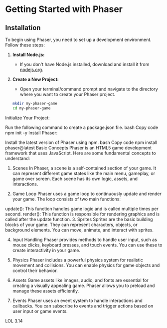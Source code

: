 # Getting Started with Phaser

## Installation

To begin using Phaser, you need to set up a development environment. Follow these steps:

1. **Install Node.js:**
   - If you don't have Node.js installed, download and install it from [nodejs.org](https://nodejs.org/).

2. **Create a New Project:**
   - Open your terminal/command prompt and navigate to the directory where you want to create your Phaser project.

   ```bash
   mkdir my-phaser-game
   cd my-phaser-game
Initialize Your Project:

Run the following command to create a package.json file.
bash
Copy code
npm init -y
Install Phaser:

Install the latest version of Phaser using npm.
bash
Copy code
npm install phaser@latest
Basic Concepts
Phaser is an HTML5 game development framework that uses JavaScript. Here are some fundamental concepts to understand:

1. Scenes
In Phaser, a scene is a self-contained section of your game. It can represent different game states like the main menu, gameplay, or game over screen. Each scene has its own logic, assets, and interactions.

2. Game Loop
Phaser uses a game loop to continuously update and render your game. The loop consists of two main functions:

update(): This function handles game logic and is called multiple times per second.
render(): This function is responsible for rendering graphics and is called after the update function.
3. Sprites
Sprites are the basic building blocks of your game. They can represent characters, objects, or background elements. You can move, animate, and interact with sprites.

4. Input Handling
Phaser provides methods to handle user input, such as mouse clicks, keyboard presses, and touch events. You can use these to create interactivity in your game.

5. Physics
Phaser includes a powerful physics system for realistic movement and collisions. You can enable physics for game objects and control their behavior.

6. Assets
Game assets like images, audio, and fonts are essential for creating a visually appealing game. Phaser allows you to preload and manage these assets efficiently.

7. Events
Phaser uses an event system to handle interactions and callbacks. You can subscribe to events and trigger actions based on user input or game events.

LOL 3.14

